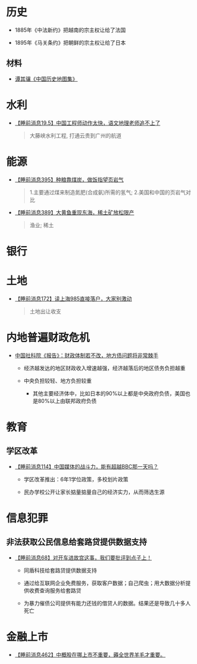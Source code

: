 # 历史

- 1885年《中法新约》把越南的宗主权让给了法国

- 1895年《马关条约》把朝鲜的宗主权让给了日本

## 材料

- [谭其骧《中国历史地图集》](http://www.guoxue123.com/other/map/zgmap/index.htm)

# 水利

- [【睡前消息19.5】中国工程师动作太快，语文地理老师追不上了](https://www.bilibili.com/video/BV1ZJ411A7z1?spm_id_from=333.788.top_right_bar_window_history.content.click)

    > 大藤峡水利工程, 打通云贵到广州的航道

# 能源

- [【睡前消息395】种粮靠煤炭，做饭指望页岩气](https://www.bilibili.com/video/BV1XS4y1r7kJ?spm_id_from=333.999.0.0)

    > 1.主要通过煤来制造氮肥(合成氨)所需的氢气; 2.美国和中国的页岩气对比

- [【睡前消息389】大黄鱼重现东海，稀土矿放松限产](https://www.bilibili.com/video/av936244889?from=search&seid=5506585468935016188&spm_id_from=333.337.0.0)

    > 渔业; 稀土

# 银行

# 土地

- [【睡前消息172】读上海985直接落户，大家别激动](https://www.bilibili.com/video/BV1qT4y1A72d?spm_id_from=333.337.search-card.all.click&vd_source=5de14ac47d024a404772edfe5d5eb20c)

    > 土地出让收支

# 内地普遍财政危机

- [中国社科院《报告》：财政体制若不改，地方债问题将非常棘手](https://www.fjlib.net/zt/fjstsgjcxx/dylt/202203/t20220304_469336.htm)

    - 经济越发达的地区财政收入增速越强，经济越落后的地区债务负担越重

    - 中央负担较轻、地方负担较重

        - 其他主要经济体中，比如日本的90%以上都是中央政府负债，美国也是80%以上由联邦政府负债

# 教育

## 学区改革

- [【睡前消息114】中国媒体的战斗力，能有超越BBC那一天吗？](https://www.bilibili.com/video/BV1FC4y1p7rL)

    - 学区改革推出：6年1学位政策，多校划片政策

    - 民办学校公开让家长掂量掂量自己的经济实力，从而筛选生源

# 信息犯罪

## 非法获取公民信息给套路贷提供数据支持

- [【睡前消息68】对开车进故宫这事，我们要批评到点子上！](https://www.bilibili.com/video/BV1G7411v7Av)
    - 同盾科技给套路贷提供数据支持

    - 通过给互联网企业免费服务，获取客户数据；自己爬虫；用大数据分析提供收费查询服务给套路贷

    - 为暴力催债公司提供有能力还钱的借贷人的数据。结果还是导致几十多人死亡

# 金融上市

- [【睡前消息462】中概股在哪上市不重要，薅全世界羊毛才重要。](https://www.bilibili.com/video/BV1pr4y1L7vc)
